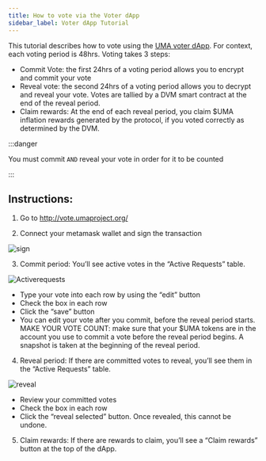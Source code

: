 ```yaml
---
title: How to vote via the Voter dApp
sidebar_label: Voter dApp Tutorial
---
```


This tutorial describes how to vote using the [UMA voter dApp](https://vote.umaproject.org/). For context, each voting period is 48hrs. Voting takes 3 steps:
- Commit Vote: the first 24hrs of a voting period allows you to encrypt and commit your vote
- Reveal vote: the second 24hrs of a voting period allows you to decrypt and reveal your vote. Votes are tallied by a DVM smart contract at the end of the reveal period. 
- Claim rewards: At the end of each reveal period, you claim $UMA inflation rewards generated by the protocol, if you voted correctly as determined by the DVM. 

:::danger

You must commit `AND` reveal your vote in order for it to be counted

:::

## Instructions:

1. Go to http://vote.umaproject.org/

2. Connect your metamask wallet and sign the transaction

![sign](/docs/tutorials/votingdApp_sign.png)

3. Commit period: You’ll see active votes in the “Active Requests” table. 

![Activerequests](/docs/tutorials/votingdApp_activerequests.png)
- Type your vote into each row by using the “edit” button
- Check the box in each row 
- Click the “save” button
- You can edit your vote after you commit, before the reveal period starts.
  MAKE YOUR VOTE COUNT: make sure that your $UMA tokens are in the account you use to commit a vote before the reveal period begins. A snapshot is taken at the beginning of the reveal period. 

4. Reveal period: If there are committed votes to reveal, you’ll see them in the “Active Requests” table. 

![reveal](/docs/tutorials/votingdApp_reveal.png)
- Review your committed votes
- Check the box in each row
- Click the “reveal selected” button. Once revealed, this cannot be undone. 

5. Claim rewards: If there are rewards to claim, you’ll see a “Claim rewards” button at the top of the dApp.





